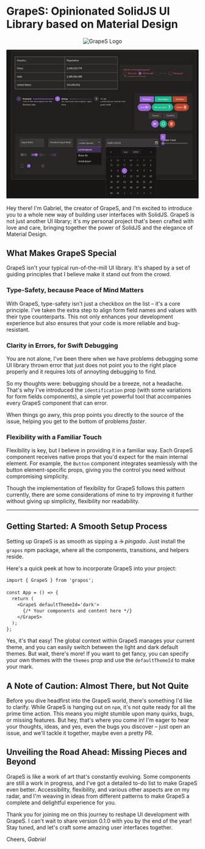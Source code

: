 # GrapeS: Opinionated SolidJS UI Library based on Material Design

<p align="center">
  <img
    src="https://raw.githubusercontent.com/gabrielmfern/GrapeS/master/grapos.png"
    alt="GrapeS Logo"
  />
</p>

<p align="center">
  <img 
    src="https://raw.githubusercontent.com/gabrielmfern/GrapeS/master/Components%20showcase.png" 
    alt="Components Showcase"
  />
</p>

Hey there! I'm Gabriel, the creator of GrapeS, and I'm excited to introduce you to a whole new way of building user interfaces with SolidJS. GrapeS is not just another UI library; it's my personal project that's been crafted with love and care, bringing together the power of SolidJS and the elegance of Material Design.

## What Makes GrapeS Special

GrapeS isn't your typical run-of-the-mill UI library. It's shaped by a set of guiding principles that I believe make it stand out from the crowd.

### Type-Safety, because Peace of Mind Matters

With GrapeS, type-safety isn't just a checkbox on the list – it's a core principle. I've taken the extra step to align form field names and values with their type counterparts. This not only enhances your development experience but also ensures that your code is more reliable and bug-resistant.

### Clarity in Errors, for Swift Debugging

You are not alone, I've been there when we have problems debugging some UI library thrown error that just does not point
you to the right place properly and it requires lots of annoyting debugging to find.

So my thoughts were: bebugging should be a breeze, not a headache. That's why I've introduced the `identification` prop (with some variations for form fields components), a simple yet powerful tool that accompanies every GrapeS component that can error. 

When things go awry, this prop points you directly to the source of the issue, helping you get to the bottom of problems *faster*.

### Flexibility with a Familiar Touch

Flexibility is key, but I believe in providing it in a familiar way. Each GrapeS component receives native props that you'd expect for the main internal element. For example, the `Button` component integrates seamlessly with the button element-specific props, giving you the control you need without compromising simplicity.

Though the implementation of flexibility for GrapeS follows this pattern currently, there are some considerations of mine
to try improving it further without giving up simplicity, flexibility nor readability.

---

## Getting Started: A Smooth Setup Process

Setting up GrapeS is as smooth as sipping a *☕ pingado*. Just install the `grapos` npm package, where all the components, transitions, and helpers reside. 

Here's a quick peek at how to incorporate GrapeS into your project:

```tsx
import { GrapeS } from 'grapos';

const App = () => {
  return (
    <GrapeS defaultThemeId='dark'>
      {/* Your components and content here */}
    </GrapeS>
  );
};
```

Yes, it's that easy! The global context within GrapeS manages your current theme, and you can easily switch between the light and dark default themes. But wait, there's more! If you want to get fancy, you can specify your own themes with the `themes` prop and use the `defaultThemeId` to make your mark.

## A Note of Caution: Almost There, but Not Quite

Before you dive headfirst into the GrapeS world, there's something I'd like to clarify. While GrapeS is hanging out on `npm`, it's not quite ready for all the prime time action. This means you might stumble upon many quirks, bugs, or missing features. But hey, that's where you come in! I'm eager to hear your thoughts, ideas, and yes, even the bugs you discover – just open an issue, and we'll tackle it together, maybe even a pretty PR.

## Unveiling the Road Ahead: Missing Pieces and Beyond

GrapeS is like a work of art that's constantly evolving. Some components are still a work in progress, and I've got a detailed to-do list to make GrapeS even better. Accessibility, flexibility, and various other aspects are on my radar, and I'm weaving in ideas from different patterns to make GrapeS a complete and delightful experience for you.

Thank you for joining me on this journey to reshape UI development with GrapeS. I can't wait to share version 0.1.0 with you by the end of the year! Stay tuned, and let's craft some amazing user interfaces together.

Cheers,
*Gabriel*